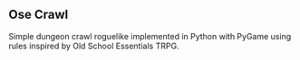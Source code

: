 Ose Crawl
---
Simple dungeon crawl roguelike implemented in Python with PyGame using rules
inspired by Old School Essentials TRPG.
